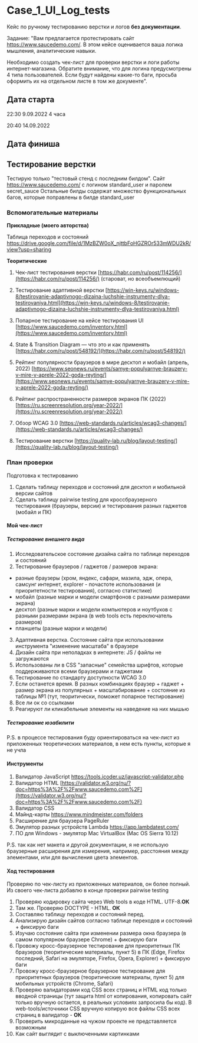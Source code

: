 # Case_1_UI_Log_tests
Кейс по ручному тестированию верстки и логов **без документации**. 

Задание: 
"Вам предлагается протестировать сайт https://www.saucedemo.com/.
В этом кейсе оценивается ваша логика мышления, аналитические навыки. 

Необходимо создать чек-лист для проверки верстки и логи работы интернет-магазина. Обратите внимание, что для логина предусмотрены 4 типа пользователей. Если будут найдены какие-то баги, просьба оформить их на отдельном листе в том же документе".

## Дата старта
22:30
9.09.2022
4 часа 

20:40
14.09.2022

## Дата финиша

## Тестирование верстки
Тестирую только "тестовый стенд с последним билдом". Сайт https://www.saucedemo.com/ c логином standard_user и паролем secret_sauce
Остальные билды содержат множество функциональных багов, которые поправлены в билде standard_user

### Вспомогательные материалы
**Прикладные (моего авторства)**

Таблица переходов и состояний https://drive.google.com/file/d/1MzBZW0oX_njttbFoHGZROr533mWDU2kR/view?usp=sharing

**Теоритические**

1. Чек-лист тестирования верстки [https://habr.com/ru/post/114256/](https://habr.com/ru/post/114256/) (староват, но всеобъемлющий)

2. Тестирование адаптивной верстки [https://win-keys.ru/windows-8/testirovanie-adaptivnogo-dizaina-luchshie-instrumenty-dlya-testirovaniya.html](https://win-keys.ru/windows-8/testirovanie-adaptivnogo-dizaina-luchshie-instrumenty-dlya-testirovaniya.html)

3. Попарное тестирование на кейсе тестирования UI [https://www.saucedemo.com/inventory.html](https://www.saucedemo.com/inventory.html)

4. State & Transition Diagram — что это и как применять [https://habr.com/ru/post/548192/](https://habr.com/ru/post/548192/)

5. Рейтинг популярности браузеров в мире десктоп и мобайл (апрель, 2022) [https://www.seonews.ru/events/samye-populyarnye-brauzery-v-mire-v-aprele-2022-goda-reyting/](https://www.seonews.ru/events/samye-populyarnye-brauzery-v-mire-v-aprele-2022-goda-reyting/)

6. Рейтинг распространенности размеров экранов ПК (2022) [https://ru.screenresolution.org/year-2022/](https://ru.screenresolution.org/year-2022/)

7. Обзор WCAG 3.0 [https://web-standards.ru/articles/wcag3-changes/](https://web-standards.ru/articles/wcag3-changes/)

8. Тестирование верстки [https://quality-lab.ru/blog/layout-testing/](https://quality-lab.ru/blog/layout-testing/)

### План проверки
Подготовка к тестированию
1. Сделать таблицу переходов и состояний для десктоп и мобильной версии сайтов 
2. Сделать таблицу pairwise testing для кроссбраузерного тестирования (браузеры, версии) и тестирования разных гаджетов (мобайл и ПК)

#### Мой чек-лист
##### Тестирование внешнего вида
1. Исследовательское состояние дизайна сайта по таблице переходов и состояний
2. Тестирование браузеров / гаджетов / размеров экрана:
- разные браузеры (хром, яндекс, сафари, мазила, эдж, опера, самсунг интернет, explorer - почастоте использования (и приоритетности тестирования), согласно статистике)
- мобайл (разные марки и модели смартфонов с разными размерами экрана)
- десктоп (разные марки и модели компьютеров и ноутбуков с разными размерами экрана (в web tools есть переключатель размеров)
- планшеты (разные марки и модели)
3. Адаптивная верстка. Состояние сайта при использовании инструмента "изменение масштаба" в браузере
4. Дизайн сайта при неполадках в интернете: JS / файлы не загружаются
5. Использованы ли в CSS "запасные" семейства шрифтов, которые поддерживаются всеми браузерами и гаджетами
6. Тестирование по стандарту доступности WCAG 3.0
7. Если останется время. В разных комбинациях браузер + гаджет + размер экрана из популярных + масштабирование + состояние из таблицы №1 (тут, теоритически, поможет попарное тестирование)
8. Все ли ок со ссылками
9. Реагируют ли кликабельные элементы на наведение на них мышью

##### Тестирование юзабилити

P.S. в процессе тестирования буду ориентироваться на чек-лист из приложенных теоретических материалов, в нем есть пункты, которые я не учла

#### Инструменты
1. Валидатор JavaScript
https://tools.icoder.uz/javascript-validator.php
2. Валидатор HTML
[https://validator.w3.org/nu/?doc=https%3A%2F%2Fwww.saucedemo.com%2F](https://validator.w3.org/nu/?doc=https%3A%2F%2Fwww.saucedemo.com%2F)
3. Валидатор CSS
4. Майнд-карты https://www.mindmeister.com/folders
5. Расширение для браузера PageRuler
6. Эмулятор разных устройств Lambda https://app.lambdatest.com/
7. ПО для Windows - эмулятор Mac VirtualBox (Mac OS Sierra 10.12)

P.S. так как нет макета и другой документации, я не использую браузерные расширения для измерения, например, расстояния между элементами, или для вычисления цвета элементов. 

#### Ход тестирования
Проверяю по чек-листу из приложенных материалов, он более полный. Из своего чек-листа добавлю в конце проверки pairwise testing 

1. Проверяю кодировку сайта через Web tools в коде HTML. UTF-8.**ОК**
2. Там же. Проверяю DOCTYPE - HTML. **ОК** 
3. Составляю таблицу переходов и состояний перед.
4. Анализирую дизайн сайтов согласно таблице переходов и состояний + фиксирую баги
5. Изучаю состояние сайта при изменении размера окна браузера (в самом популярном браузере Chrome) + фиксирую баги 
6. Провожу кросс-браузерное тестирование для приоритетных ПК браузеров (теоритические материалы, пункт 5) в ПК (Edge, Firefox последний, Safari на эмуляторе, Firefox, Opera, Explorer) + фиксирую баги
7. Провожу кросс-браузерное браузерное тестирование для приоритетных браузеров (теоритические материалы, пункт 5) для мобильных устройств (Chrome, Safari)
8. Проверяю валидаторами код CSS всех страниц и HTML код только вводной страницы (тут защита html от копирования, копировать сайт только вручную остается, в реальных условиях запросила бы код). В web-tools/источники CSS вручную копирую все файлы CSS всех страниц в валидатор - **ОК**
9. Проверить микроданные на чужом проекте не представляется возможным 
10. Как сайт выглядит с выключенными картинками
